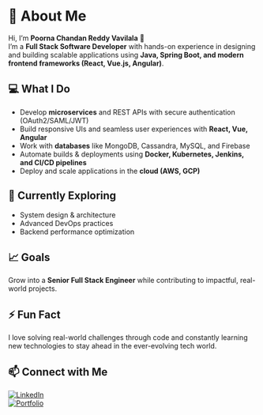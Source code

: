 # 🚀 About Me

Hi, I’m **Poorna Chandan Reddy Vavilala** 👋  
I’m a **Full Stack Software Developer** with hands-on experience in designing and building scalable applications using **Java, Spring Boot, and modern frontend frameworks (React, Vue.js, Angular)**.  

## 💻 What I Do
- Develop **microservices** and REST APIs with secure authentication (OAuth2/SAML/JWT)  
- Build responsive UIs and seamless user experiences with **React, Vue, Angular**  
- Work with **databases** like MongoDB, Cassandra, MySQL, and Firebase  
- Automate builds & deployments using **Docker, Kubernetes, Jenkins, and CI/CD pipelines**  
- Deploy and scale applications in the **cloud (AWS, GCP)**  

## 🌱 Currently Exploring
- System design & architecture  
- Advanced DevOps practices  
- Backend performance optimization  

## 📈 Goals
Grow into a **Senior Full Stack Engineer** while contributing to impactful, real-world projects.  

## ⚡ Fun Fact
I love solving real-world challenges through code and constantly learning new technologies to stay ahead in the ever-evolving tech world.  

## 📫 Connect with Me
[![LinkedIn](https://img.shields.io/badge/LinkedIn-blue?logo=linkedin&logoColor=white)](https://www.linkedin.com/chandan-vavilala.com)  
[![Portfolio](https://img.shields.io/badge/Portfolio-000?logo=vercel&logoColor=white)](https://chandanvavilala.com)  
